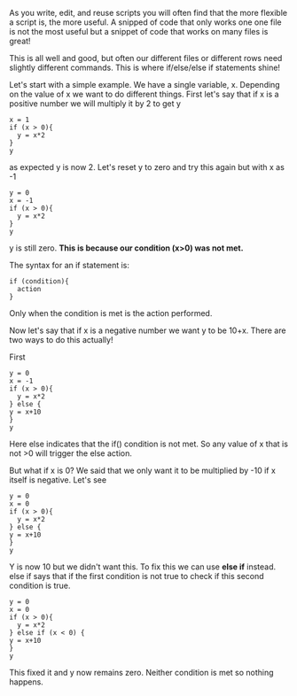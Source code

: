 

As you write, edit, and reuse scripts you will often find that the more flexible a script is, the more useful. A snipped of code that only works one one file is not the most useful but a snippet of code that works on many files is great!

This is all well and good, but often our different files or different rows need slightly different commands. This is where if/else/else if statements shine!


Let's start with a simple example. We have a single variable, x. Depending on the value of x we want to do different things. First let's say that if x is a positive number we will multiply it by 2 to get y

```{r}
x = 1
if (x > 0){
  y = x*2
}
y
```

as expected y is now 2. Let's reset y to zero and try this again but with x as -1


```{r}
y = 0
x = -1
if (x > 0){
  y = x*2
}
y
```

y is still zero. **This is because our condition (x>0) was not met.** 

The syntax for an if statement is:

```{r}
if (condition){
  action
}
```

Only when the condition is met is the action performed.

Now let's say that if x is a negative number we want y to be 10+x. There are two ways to do this actually!

First 

```{r}
y = 0
x = -1
if (x > 0){
  y = x*2
} else {
y = x+10
}
y
```

Here else indicates that the if() condition is not met. So any value of x that is not >0 will trigger the else action. 

But what if x is 0? We said that we only want it to be multiplied by -10 if x itself is negative. Let's see

```{r}
y = 0
x = 0
if (x > 0){
  y = x*2
} else {
y = x+10
}
y
```

Y is now 10 but we didn't want this. To fix this we can use **else if** instead. else if says that if the first condition is not true to check if this second condition is true.

```{r}
y = 0
x = 0
if (x > 0){
  y = x*2
} else if (x < 0) {
y = x+10
}
y
```

This fixed it and y now remains zero. Neither condition is met so nothing happens. 

